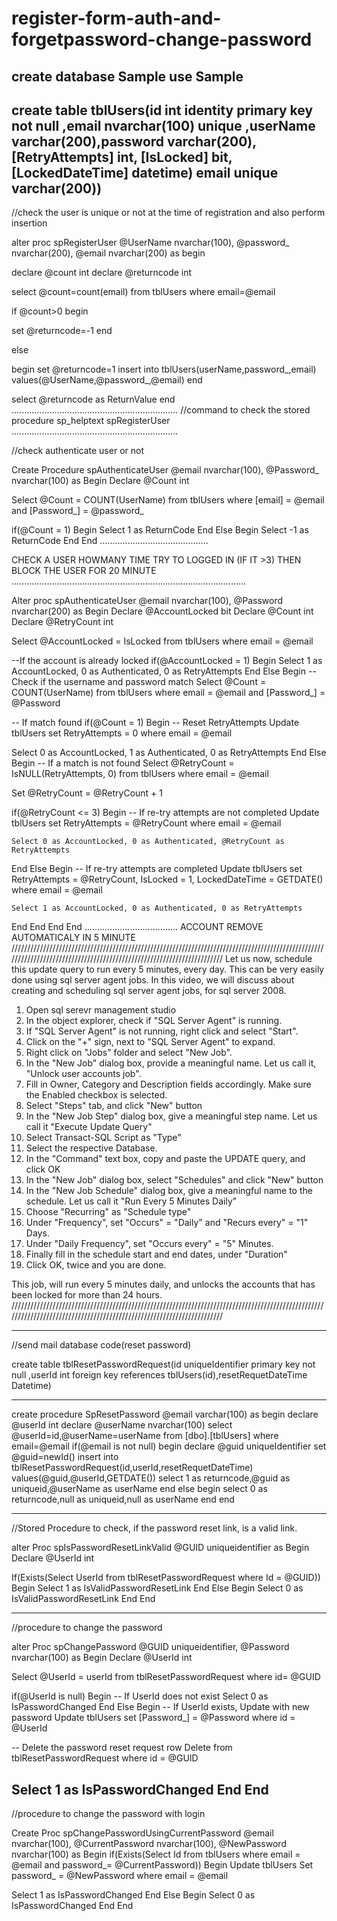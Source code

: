 # register-form-auth-and-forgetpassword-change-password
create database Sample
use Sample
------------------------------------
create table tblUsers(id int identity primary key not null ,email nvarchar(100) unique
,userName varchar(200),password varchar(200), [RetryAttempts] int,
 [IsLocked] bit,
 [LockedDateTime] datetime)
email unique varchar(200))
------------------------------------
//check the user  is unique or not at the time of registration and also perform insertion 

 alter proc spRegisterUser
@UserName nvarchar(100),
@password_ nvarchar(200),
@email nvarchar(200)
as
begin

declare @count int
declare @returncode int

select @count=count(email) from tblUsers
 where email=@email

 if @count>0
 begin

 set @returncode=-1
 end

 else

 begin
 set @returncode=1
 insert into tblUsers(userName,password_,email) values(@UserName,@password_,@email)
 end

 select @returncode as ReturnValue
 end
 ..................................................................
 //command to check the stored procedure sp_helptext spRegisterUser
 ..................................................................

//check authenticate user or not

 Create Procedure spAuthenticateUser
@email nvarchar(100),
@Password_ nvarchar(100)
as
Begin
 Declare @Count int
 
 Select @Count = COUNT(UserName) from tblUsers
 where [email] = @email and [Password_] = @password_
 
 if(@Count = 1)
 Begin
  Select 1 as ReturnCode
 End
 Else
 Begin
  Select -1 as ReturnCode
 End
End
...........................................

CHECK A USER HOWMANY TIME TRY TO LOGGED IN   (IF IT >3) THEN BLOCK THE USER FOR 20 MINUTE
.............................................................................................


 Alter proc spAuthenticateUser
@email nvarchar(100),
@Password nvarchar(200)
as
Begin
 Declare @AccountLocked bit
 Declare @Count int
 Declare @RetryCount int
 
 Select @AccountLocked = IsLocked
 from tblUsers where email = @email
  
 --If the account is already locked
 if(@AccountLocked = 1)
 Begin
  Select 1 as AccountLocked, 0 as Authenticated, 0 as RetryAttempts
 End
 Else
 Begin
  -- Check if the username and password match
  Select @Count = COUNT(UserName) from tblUsers
  where email = @email and [Password_] = @Password
  
  -- If match found
  if(@Count = 1)
  Begin
   -- Reset RetryAttempts 
   Update tblUsers set RetryAttempts = 0
   where email = @email
       
   Select 0 as AccountLocked, 1 as Authenticated, 0 as RetryAttempts
  End
  Else
  Begin
   -- If a match is not found
   Select @RetryCount = IsNULL(RetryAttempts, 0)
   from tblUsers
   where email = @email
   
   Set @RetryCount = @RetryCount + 1
   
   if(@RetryCount <= 3)
   Begin
    -- If re-try attempts are not completed
    Update tblUsers set RetryAttempts = @RetryCount
    where email = @email 
    
    Select 0 as AccountLocked, 0 as Authenticated, @RetryCount as RetryAttempts
   End
   Else
   Begin
    -- If re-try attempts are completed
    Update tblUsers set RetryAttempts = @RetryCount,
    IsLocked = 1, LockedDateTime = GETDATE()
    where email = @email

    Select 1 as AccountLocked, 0 as Authenticated, 0 as RetryAttempts
   End
  End
 End
End
.....................................
ACCOUNT REMOVE AUTOMATICALY IN 5 MINUTE
//////////////////////////////////////////////////////////////////////////////////////////////////////////////////////////////////////////////////////////////////////
Let us now, schedule this update query to run every 5 minutes, every day. This can be very easily done using sql server agent jobs. In this video, we will discuss about creating and scheduling sql server agent jobs, for sql server 2008.
1. Open sql serevr management studio
2. In the object explorer, check if "SQL Server Agent" is running.
3. If "SQL Server Agent" is not running, right click and select "Start".
4. Click on the "+" sign, next to "SQL Server Agent" to expand.
5. Right click on "Jobs" folder and select "New Job".
6. In the "New Job" dialog box, provide a meaningful name. Let us call it, "Unlock user accounts job".
7. Fill in Owner, Category and Description fields accordingly. Make sure the Enabled checkbox is selected.
8. Select "Steps" tab, and click "New" button
9. In the "New Job Step" dialog box, give a meaningful step name. Let us call it "Execute Update Query"
10. Select Transact-SQL Script as "Type"
11. Select the respective Database.
12. In the "Command" text box, copy and paste the UPDATE query, and click OK
13. In the "New Job" dialog box, select "Schedules" and click "New" button
14. In the "New Job Schedule" dialog box, give a meaningful name to the schedule. Let us call it "Run Every 5 Minutes Daily"
15. Choose "Recurring" as "Schedule type"
16. Under "Frequency", set "Occurs" = "Daily" and "Recurs every" = "1" Days.
17. Under "Daily Frequency", set "Occurs every" = "5" Minutes.
18. Finally fill in the schedule start and end dates, under "Duration"
19. Click OK, twice and you are done.

This job, will run every 5 minutes daily, and unlocks the accounts that has been locked for more than 24 hours.
//////////////////////////////////////////////////////////////////////////////////////////////////////////////////////////////////////////////////////////////////////

---------------------------------------------------

//send mail database code(reset password)

create table tblResetPasswordRequest(id uniqueIdentifier  primary key not null ,userId int foreign key references tblUsers(id),resetRequetDateTime Datetime)

----------------------------------------------

create procedure SpResetPassword 
@email varchar(100)
as
begin
declare @userId int
declare @userName nvarchar(100)
select @userId=id,@userName=userName from [dbo].[tblUsers] where email=@email
if(@email is not null)
begin
declare @guid uniqueIdentifier 
set @guid=newId()
insert into tblResetPasswordRequest(id,userId,resetRequetDateTime) values(@guid,@userId,GETDATE())
 select 1 as returncode,@guid as uniqueid,@userName as userName
end
else
begin
select 0 as returncode,null as uniqueid,null as userName
end
end

----------------------------------
//Stored Procedure to check, if the password reset link, is a valid link.


alter Proc spIsPasswordResetLinkValid 
@GUID uniqueidentifier
as
Begin
 Declare @UserId int
 
 If(Exists(Select UserId from tblResetPasswordRequest where Id = @GUID))
 Begin
  Select 1 as IsValidPasswordResetLink
 End
 Else
 Begin
  Select 0 as IsValidPasswordResetLink
 End
End

---------------------------------
//procedure to change the password 

alter Proc spChangePassword
@GUID uniqueidentifier,
@Password nvarchar(100)
as
Begin
 Declare @UserId int
 
 Select @UserId = userId 
 from tblResetPasswordRequest
 where id= @GUID
 
 if(@UserId is null)
 Begin
  -- If UserId does not exist
  Select 0 as IsPasswordChanged
 End
 Else
 Begin
  -- If UserId exists, Update with new password
  Update tblUsers set
  [Password_] = @Password
  where id = @UserId
  
  -- Delete the password reset request row 
  Delete from tblResetPasswordRequest
  where id = @GUID
  
  Select 1 as IsPasswordChanged
 End
End
-----------

//procedure to change the password with login

Create Proc spChangePasswordUsingCurrentPassword
@email nvarchar(100),
@CurrentPassword nvarchar(100),
@NewPassword nvarchar(100)
as
Begin
 if(Exists(Select Id from tblUsers 
     where email  = @email 
     and password_= @CurrentPassword))
 Begin
  Update tblUsers
  Set password_ = @NewPassword
  where email = @email
  
  Select 1 as IsPasswordChanged
 End
 Else
 Begin
  Select 0 as IsPasswordChanged
 End
End

